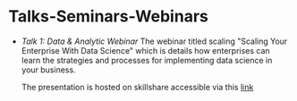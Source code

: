 # Talks-Seminars-Webinars

* *Talk 1: Data & Analytic Webinar*
  The webinar titled scaling "Scaling Your Enterprise With Data Science" which is details how enterprises can learn the strategies and processes for implementing data science in your business.

  The presentation is hosted on skillshare accessible via this [link](https://www.slideshare.net/superfluid/scaling-your-enterprise-with-data-science-167527120)
